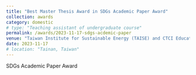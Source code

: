 ```yaml
---
title: "Best Master Thesis Award in SDGs Academic Paper Award"
collection: awards
category: domestic
# type: "Teaching assistant of undergraduate course"
permalink: /awards/2023-11-17-sdgs-acdemic-paper
venue: "Taiwan Institute for Sustainable Energy (TAISE) and CTCI Education Foundation (CTCI EF)"
date: 2023-11-17 
# location: "Tainan, Taiwan"
---
```


SDGs Academic Paper Award

<!-- This is a description of a teaching experience. You can use markdown like any other post.

Heading 1
======

Heading 2
======

Heading 3
====== -->